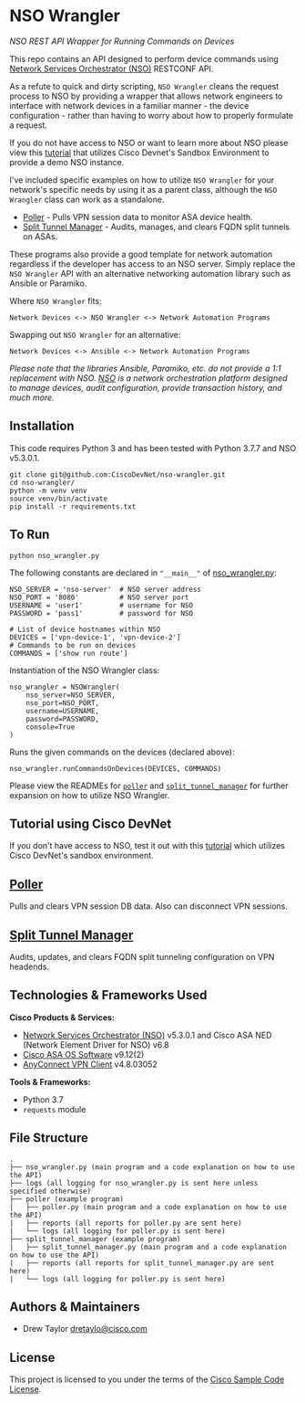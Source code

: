 # NSO Wrangler
*NSO REST API Wrapper for Running Commands on Devices*

This repo contains an API designed to perform device commands using [Network Services Orchestrator (NSO)](https://developer.cisco.com/docs/nso/) RESTCONF API.

As a refute to quick and dirty scripting, `NSO Wrangler` cleans the request process to NSO by providing a wrapper that allows network engineers to interface with network devices in a familiar manner - the device configuration - rather than having to worry about how to properly formulate a request.

If you do not have access to NSO or want to learn more about NSO please view this [tutorial](./DEVNET_TUTORIAL.md) that utilizes Cisco Devnet's Sandbox Environment to provide a demo NSO instance.

I've included specific examples on how to utilize `NSO Wrangler` for your network's specific needs by using it as a parent class, although the `NSO Wrangler` class can work as a standalone.
- [Poller](./poller/) - Pulls VPN session data to monitor ASA device health.
- [Split Tunnel Manager](./split_tunnel_manager/) - Audits, manages, and clears FQDN split tunnels on ASAs.

These programs also provide a good template for network automation regardless if the developer has access to an NSO server. Simply replace the `NSO Wrangler` API with an alternative networking automation library such as Ansible or Paramiko.

Where `NSO Wrangler` fits:
```
Network Devices <-> NSO Wrangler <-> Network Automation Programs
```

Swapping out `NSO Wrangler` for an alternative:
```
Network Devices <-> Ansible <-> Network Automation Programs
```

*Please note that the libraries Ansible, Paramiko, etc. do not provide a 1:1 replacement with NSO. [NSO](https://developer.cisco.com/docs/nso/) is a network orchestration platform designed to manage devices, audit configuration, provide transaction history, and much more.*

## Installation
This code requires Python 3 and has been tested with Python 3.7.7 and NSO v5.3.0.1.

```
git clone git@github.com:CiscoDevNet/nso-wrangler.git
cd nso-wrangler/
python -m venv venv
source venv/bin/activate
pip install -r requirements.txt
```

## To Run
```
python nso_wrangler.py
```

The following constants are declared in `"__main__"` of [nso_wrangler.py](./nso_wrangler.py):

```
NSO_SERVER = 'nso-server'  # NSO server address
NSO_PORT = '8080'          # NSO server port
USERNAME = 'user1'         # username for NSO
PASSWORD = 'pass1'         # password for NSO

# List of device hostnames within NSO
DEVICES = ['vpn-device-1', 'vpn-device-2']
# Commands to be run on devices
COMMANDS = ['show run route']
```

Instantiation of the NSO Wrangler class:

```
nso_wrangler = NSOWrangler(
    nso_server=NSO_SERVER,
    nso_port=NSO_PORT,
    username=USERNAME,
    password=PASSWORD,
    console=True
)
```

Runs the given commands on the devices (declared above):

```
nso_wrangler.runCommandsOnDevices(DEVICES, COMMANDS)
```

Please view the READMEs for [`poller`](./poller/README.md) and [`split_tunnel_manager`](./split_tunnel_manager/README.md) for further expansion on how to utilize NSO Wrangler.

## Tutorial using Cisco DevNet
If you don't have access to NSO, test it out with this [tutorial](./DEVNET_TUTORIAL.md) which utilizes Cisco DevNet's sandbox environment.

## [Poller](./poller/)
Pulls and clears VPN session DB data. Also can disconnect VPN sessions.

## [Split Tunnel Manager](./split_tunnel_manager/)
Audits, updates, and clears FQDN split tunneling configuration on VPN headends.

## Technologies & Frameworks Used

**Cisco Products & Services:**

- [Network Services Orchestrator (NSO)](https://developer.cisco.com/docs/nso/) v5.3.0.1 and Cisco ASA NED (Network Element Driver for NSO) v6.8
- [Cisco ASA OS Software](https://www.cisco.com/c/en/us/products/security/adaptive-security-appliance-asa-software/index.html) v9.12(2)
- [AnyConnect VPN Client](https://www.cisco.com/c/en/us/products/security/anyconnect-secure-mobility-client/index.html) v4.8.03052

**Tools & Frameworks:**

- Python 3.7
- `requests` module

## File Structure
```
.
├── nso_wrangler.py (main program and a code explanation on how to use the API)
├── logs (all logging for nso_wrangler.py is sent here unless specified otherwise)
├── poller (example program)
|   ├── poller.py (main program and a code explanation on how to use the API)
|   ├── reports (all reports for poller.py are sent here)
|   └── logs (all logging for poller.py is sent here)
├── split_tunnel_manager (example program)
|   ├── split_tunnel_manager.py (main program and a code explanation on how to use the API)
|   ├── reports (all reports for split_tunnel_manager.py are sent here)
|   └── logs (all logging for poller.py is sent here)
```

## Authors & Maintainers
- Drew Taylor <dretaylo@cisco.com>

## License
This project is licensed to you under the terms of the [Cisco Sample
Code License](./LICENSE).

